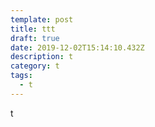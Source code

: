 ```yaml
---
template: post
title: ttt
draft: true
date: 2019-12-02T15:14:10.432Z
description: t
category: t
tags:
  - t
---
```

t

